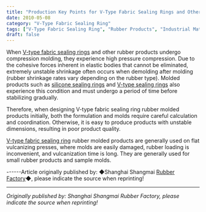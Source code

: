 ```yaml
---
title: "Production Key Points for V-Type Fabric Sealing Rings and Other Rubber Molded Products"
date: 2010-05-08
category: "V-Type Fabric Sealing Ring"
tags: ["V-Type Fabric Sealing Ring", "Rubber Products", "Industrial Materials"]
draft: false
---
```


When [V-type fabric sealing rings](http://www.smpolymer.com/vxingjiabumifengquan/) and other rubber products undergo compression molding, they experience high pressure compression. Due to the cohesive forces inherent in elastic bodies that cannot be eliminated, extremely unstable shrinkage often occurs when demolding after molding (rubber shrinkage rates vary depending on the rubber type). Molded products such as [silicone sealing rings](http://www.smpolymer.com/) and [V-type sealing rings](http://www.smpolymer.com/) also experience this condition and must undergo a period of time before stabilizing gradually.

Therefore, when designing V-type fabric sealing ring rubber molded products initially, both the formulation and molds require careful calculation and coordination. Otherwise, it is easy to produce products with unstable dimensions, resulting in poor product quality.

[V-type fabric sealing ring](http://www.smpolymer.com/vxingjiabumifengquan/) rubber molded products are generally used on flat vulcanizing presses, where molds are easily damaged, rubber loading is inconvenient, and vulcanization time is long. They are generally used for small rubber products and sample molds.

------Article originally published by: ◆Shanghai Shangmai [Rubber Factory](http://www.smpolymer.com/)◆, please indicate the source when reprinting!

---

*Originally published by: Shanghai Shangmai Rubber Factory, please indicate the source when reprinting!*